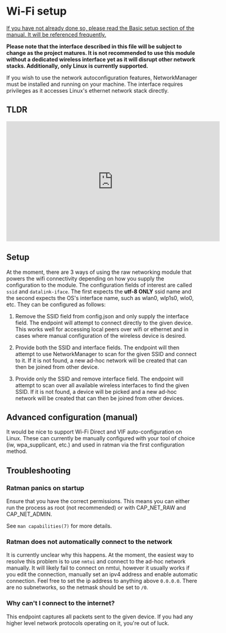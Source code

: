 # Wi-Fi setup

[If you have not already done so, please read the Basic setup section of the manual. It will be referenced frequently.](./01_basic.md)

**Please note that the interface described in this file will be
subject to change as the project matures. It is not recommended to use
this module without a dedicated wireless interface yet as it will
disrupt other network stacks.  Additionally, only Linux is currently
supported.**

If you wish to use the network autoconfiguration features,
NetworkManager must be installed and running on your machine. The
interface requires privileges as it accesses Linux's ethernet network
stack directly.

## TLDR

<iframe title="Irdest netmod-datalink demo 2022" src="https://diode.zone/videos/embed/b7276e62-9422-400d-ae85-d2047d138a4d" allowfullscreen="" sandbox="allow-same-origin allow-scripts allow-popups" width="560" height="315" frameborder="0"></iframe>

## Setup

At the moment, there are 3 ways of using the raw networking module
that powers the wifi connectivity depending on how you supply the
configuration to the module. The configuration fields of interest are
called `ssid` and `datalink-iface`. The first expects the **utf-8
ONLY** ssid name and the second expects the OS's interface name, such
as wlan0, wlp1s0, wlo0, etc. They can be configured as follows:

1. Remove the SSID field from config.json and only supply the
interface field.  The endpoint will attempt to connect directly to the
given device. This works well for accessing local peers over wifi or
ethernet and in cases where manual configuration of the wireless
device is desired.

2. Provide both the SSID and interface fields. The endpoint will then
attempt to use NetworkManager to scan for the given SSID and connect
to it. If it is not found, a new ad-hoc network will be created that
can then be joined from other device.

3. Provide only the SSID and remove interface field. The endpoint will
attempt to scan over all available wireless interfaces to find the
given SSID. If it is not found, a device will be picked and a new
ad-hoc network will be created that can then be joined from other
devices.

## Advanced configuration (manual)

It would be nice to support Wi-Fi Direct and VIF auto-configuration on
Linux.  These can currently be manually configured with your tool of
choice (iw, wpa_supplicant, etc.) and used in ratman via the first
configuration method.

## Troubleshooting

### Ratman panics on startup

Ensure that you have the correct permissions. This means you can
either run the process as root (not recommended) or with CAP_NET_RAW
and CAP_NET_ADMIN.

See `man capabilities(7)` for more details.

### Ratman does not automatically connect to the network

It is currently unclear why this happens. At the moment, the easiest
way to resolve this problem is to use `nmtui` and connect to the
ad-hoc network manually. It will likely fail to connect on nmtui,
however it usually works if you edit the connection, manually set an
ipv4 address and enable automatic connection. Feel free to set the ip
address to anything above `0.0.0.0`.  There are no subnetworks, so the
netmask should be set to `/0`.

### Why can't I connect to the internet?

This endpoint captures all packets sent to the given device. If you
had any higher level network protocols operating on it, you're out of
luck.
